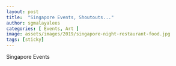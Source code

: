 ```yaml
---
layout: post
title:  "Singapore Events, Shoutouts..."
author: sgmalayalees
categories: [ Events, Art ]
image: assets/images/2019/singapore-night-restaurant-food.jpg
tags: [sticky]
---
```

Singapore Events 